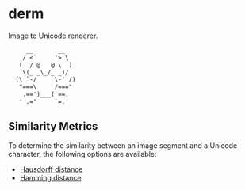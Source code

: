 # derm

Image to Unicode renderer.

```txt
     __       __
    / <`     '> \
   (  / @   @ \  )
    \(_ _\_/_ _)/
  (\ `-/     \-' /)
   "===\     /==="
    .==')___(`==.
   ' .='     `=.
```

## Similarity Metrics

To determine the similarity between an image segment and a Unicode character,
the following options are available:

- [Hausdorff distance](https://en.wikipedia.org/wiki/Hausdorff_distance)
- [Hamming distance](https://en.wikipedia.org/wiki/Hamming_distance)
